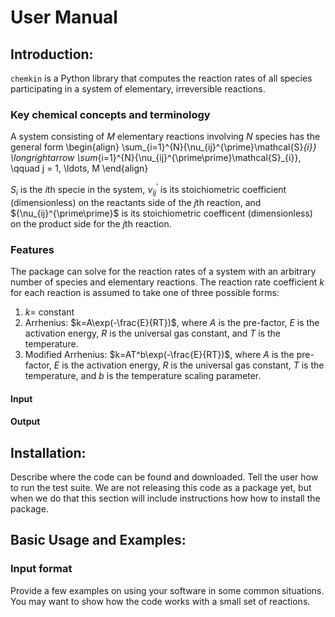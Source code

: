 # User Manual
## Introduction: 

`chemkin` is a Python library that computes the reaction rates of all species participating in a system of elementary, irreversible reactions. 

### Key chemical concepts and terminology

A system consisting of $M$ elementary reactions involving $N$ species has the general form 
\begin{align}
  \sum_{i=1}^{N}{\nu_{ij}^{\prime}\mathcal{S}_{i}} \longrightarrow 
  \sum_{i=1}^{N}{\nu_{ij}^{\prime\prime}\mathcal{S}_{i}}, \qquad j = 1, \ldots, M
\end{align}

$S_i$ is the $i$th specie in the system, $\nu_{ij}^{\prime}$ is its stoichiometric coefficient (dimensionless) on the reactants side of the $j$th reaction, and ${\nu_{ij}^{\prime\prime}$ is its stoichiometric coefficent (dimensionless) on the product side for the $j$th reaction. 


### Features

The package can solve for the reaction rates of a system with an arbitrary number of species and elementary reactions. The reaction rate coefficient $k$ for each reaction is assumed to take one of three possible forms:
1. $k=$ constant
2. Arrhenius: $k=A\exp(-\frac{E}{RT})$, where $A$ is the pre-factor, $E$ is the activation energy, $R$ is the universal gas constant, and $T$ is the temperature. 
3. Modified Arrhenius: $k=AT^b\exp(-\frac{E}{RT})$, where $A$ is the pre-factor, $E$ is the activation energy, $R$ is the universal gas constant, $T$ is the temperature, and $b$ is the temperature scaling parameter. 

#### Input
#### Output
## Installation: 

Describe where the code can be found and downloaded. Tell the user how to run the test suite. We are not releasing this code as a package yet, but when we do that this section will include instructions how how to install the package.

## Basic Usage and Examples: 

### Input format

Provide a few examples on using your software in some common situations. You may want to show how the code works with a small set of reactions.


